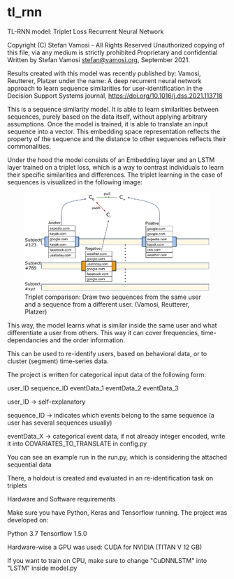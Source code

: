 # tl_rnn
TL-RNN model: Triplet Loss Recurrent Neural Network

Copyright (C) Stefan Vamosi - All Rights Reserved
Unauthorized copying of this file, via any medium is strictly prohibited
Proprietary and confidential
Written by Stefan Vamosi <stefan@vamosi.org>, September 2021.

Results created with this model was recently published by: Vamosi, Reutterer, Platzer under the name: A deep recurrent neural network approach to learn sequence similarities for user-identification in the Decision Support Systems journal, https://doi.org/10.1016/j.dss.2021.113718


This is a sequence similarity model. It is able to learn similarities between sequences,
purely based on the data itself, without applying arbitrary assumptions. Once the model
is trained, it is able to translate an input sequence into a vector. This embedding space
representation reflects the property of the sequence and the distance to other sequences
reflects their commonalities. 

Under the hood the model consists of an Embedding layer and an LSTM layer trained on a triplet
loss, which is a way to contrast individuals to learn their specific similarities and differences. The triplet learning in the case of sequences is visualized in the following image: 

<figure><img src="images/Sample_Draw_runningexample.png"><figcaption>Triplet comparison: Draw two sequences from the same user and a sequence from a different user. (Vamosi, Reutterer, Platzer)</figcaption></figure>

This way, the model learns what is similar inside the same user
and what differentiate a user from others. This way it can cover frequencies, time-dependancies
and the order information.

This can be used to re-identify users, based on behavioral data, or to cluster (segment)
time-series data.

The project is written for categorical input data of the following form:


user_ID     sequence_ID     eventData_1     eventData_2     eventData_3

user_ID -> self-explanatory

sequence_ID -> indicates which events belong to the same sequence (a user has several sequences
usually)

eventData_X -> categorical event data, if not already integer encoded, write it into 
COVARIATES_TO_TRANSLATE in config.py

You can see an example run in the run.py, which is considering the attached sequential data

There, a holdout is created and evaluated in an re-identification task on triplets 

Hardware and Software requirements

Make sure you have Python, Keras and Tensorflow running. The project was developed on:

Python 3.7 
Tensorflow 1.5.0

Hardware-wise a GPU was used: CUDA for NVIDIA (TITAN V 12 GB)

If you want to train on CPU, make sure to change "CuDNNLSTM" into "LSTM" inside model.py
